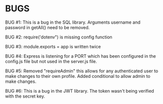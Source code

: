# BUGS

BUG #1: This is a bug in the SQL library. Arguments username and password in getAll() need to be removed.

BUG #2: require('dotenv") is missing config function

BUG #3: module.exports = app is written twice

BUG #4: Express is listening for a PORT which has been configured in the config.js file but not used in the server.js file.

BUG #5: Removed "requireAdmin" this allows for any authenticated user to make changes to their own profile. Added conditional to allow admin to make changes.

BUG #6: This is a bug in the JWT library. The token wasn't being verified with the secret key.